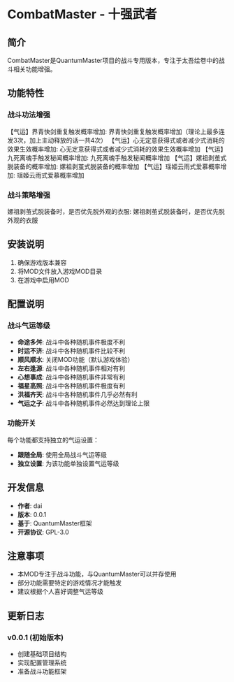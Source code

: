 # CombatMaster - 十强武者

## 简介
CombatMaster是QuantumMaster项目的战斗专用版本，专注于太吾绘卷中的战斗相关功能增强。

## 功能特性

### 战斗功法增强
【气运】界青快剑重复触发概率增加: 界青快剑重复触发概率增加（理论上最多连发3次，加上主动释放的话一共4次）
【气运】心无定意获得式或者减少式消耗的效果生效概率增加: 心无定意获得式或者减少式消耗的效果生效概率增加
【气运】九死离魂手触发秘闻概率增加: 九死离魂手触发秘闻概率增加
【气运】嫘祖剥茧式脱装备的概率增加: 嫘祖剥茧式脱装备的概率增加
【气运】瑶姬云雨式爱慕概率增加: 瑶姬云雨式爱慕概率增加

### 战斗策略增强
嫘祖剥茧式脱装备时，是否优先脱外观的衣服: 嫘祖剥茧式脱装备时，是否优先脱外观的衣服

## 安装说明
1. 确保游戏版本兼容
2. 将MOD文件放入游戏MOD目录
3. 在游戏中启用MOD

## 配置说明
### 战斗气运等级
- **命途多舛**: 战斗中各种随机事件极度不利
- **时运不济**: 战斗中各种随机事件比较不利  
- **顺风顺水**: 关闭MOD功能（默认游戏体验）
- **左右逢源**: 战斗中各种随机事件相对有利
- **心想事成**: 战斗中各种随机事件非常有利
- **福星高照**: 战斗中各种随机事件极度有利
- **洪福齐天**: 战斗中各种随机事件几乎必然有利
- **气运之子**: 战斗中各种随机事件必然达到理论上限

### 功能开关
每个功能都支持独立的气运设置：
- **跟随全局**: 使用全局战斗气运等级
- **独立设置**: 为该功能单独设置气运等级

## 开发信息
- **作者**: dai
- **版本**: 0.0.1  
- **基于**: QuantumMaster框架
- **开源协议**: GPL-3.0

## 注意事项
- 本MOD专注于战斗功能，与QuantumMaster可以并存使用
- 部分功能需要特定的游戏情况才能触发
- 建议根据个人喜好调整气运等级

## 更新日志
### v0.0.1 (初始版本)
- 创建基础项目结构
- 实现配置管理系统
- 准备战斗功能框架